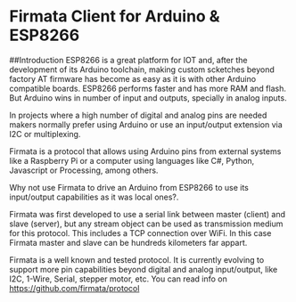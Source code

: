 # Firmata Client for Arduino & ESP8266
##Introduction
ESP8266 is a great platform for IOT and, after the development of its Arduino toolchain, making custom scketches beyond factory AT firmware has become as easy as it is with other Arduino compatible boards.
ESP8266 performs faster and has more RAM and flash. But Arduino wins in number of input and outputs, specially in analog inputs.

In projects where a high number of digital and analog pins are needed makers normally prefer using Arduino or use an input/output extension via I2C or multiplexing.

Firmata is a protocol that allows using Arduino pins from external systems like a Raspberry Pi or a computer using languages like C#, Python, Javascript or Processing, among others.

Why not use Firmata to drive an Arduino from ESP8266 to use its input/output capabilities as it was local ones?.

Firmata was first developed to use a serial link between master (client) and slave (server), but any stream object can be used as transmission medium for this protocol. This includes a TCP connection over WiFi. In this case Firmata master and slave can be hundreds kilometers far appart.

Firmata is a well known and tested protocol. It is currently evolving to support more pin capabilities beyond digital and analog input/output, like I2C, 1-Wire, Serial, stepper motor, etc. You can read info on https://github.com/firmata/protocol

